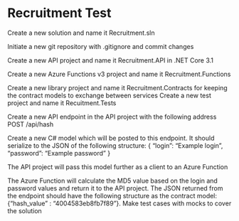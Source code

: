 # Recruitment Test

Create a new solution and name it Recruitment.sln

Initiate a new git repository with .gitignore and commit changes

Create a new API project and name it Recruitment.API in .NET Core 3.1

Create a new Azure Functions v3 project and name it Recruitment.Functions

Create a new library project and name it Recruitment.Contracts for keeping the contract models to exchange between services Create a new test project and name it Recuitment.Tests

Create a new API endpoint in the API project with the following address POST /api/hash

Create a new C# model which will be posted to this endpoint. It should serialize to the JSON of the following structure: { “login”: “Example login”, “password”: “Example password” }

The API project will pass this model further as a client to an Azure Function

The Azure Function will calculate the MD5 value based on the login and password values and return it to the API project. The JSON returned from the endpoint should have the following structure as the contract model: {“hash_value” : “4004583eb8fb7f89”}. Make test cases with mocks to cover the solution
